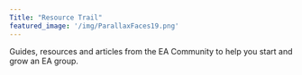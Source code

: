 ```yaml
---
Title: "Resource Trail"
featured_image: '/img/ParallaxFaces19.png'
---
```

Guides, resources and articles from the EA Community to help you start and grow an EA group.
